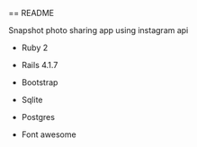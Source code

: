 == README

Snapshot photo sharing app using instagram api

* Ruby 2

* Rails 4.1.7

* Bootstrap

* Sqlite

* Postgres

* Font awesome

